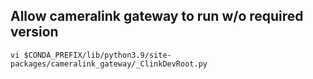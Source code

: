 ## Allow cameralink gateway to run w/o required version
```
vi $CONDA_PREFIX/lib/python3.9/site-packages/cameralink_gateway/_ClinkDevRoot.py
```
